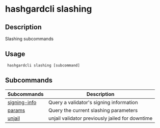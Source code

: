 # hashgardcli slashing

## Description

Slashing subcommands

## Usage

```
 hashgardcli slashing [subcommand]
```

## Subcommands

| Subcommands               | Description                    |
| ------------------------------- | -------------------------- |
| [signing-info](signing-info.md) | Query a validator's signing information|
| [params](params.md)             | Query the current slashing parameters|
| [unjail](unjail.md)             | unjail validator previously jailed for downtime|
